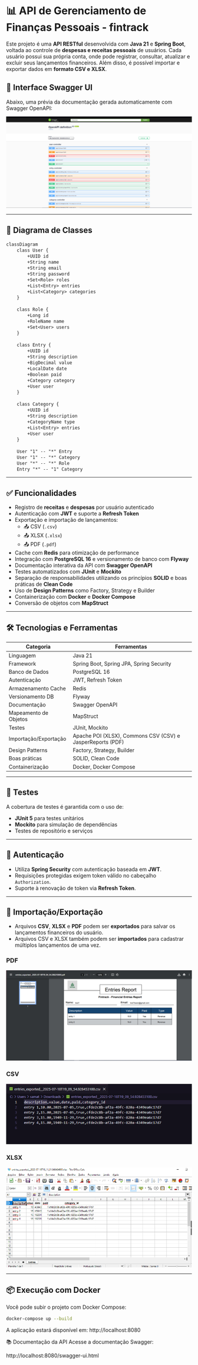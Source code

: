 # 📊 API de Gerenciamento de Finanças Pessoais - fintrack

Este projeto é uma **API RESTful** desenvolvida com **Java 21** e **Spring Boot**, voltada ao controle de **despesas e receitas pessoais** de usuários. Cada usuário possui sua própria conta, onde pode registrar, consultar, atualizar e excluir seus lançamentos financeiros. Além disso, é possível importar e exportar dados em **formato CSV e XLSX**.

## 🔎 Interface Swagger UI

Abaixo, uma prévia da documentação gerada automaticamente com Swagger OpenAPI:

![Swagger UI](docs/swagger-ui.png)

---

## 📘 Diagrama de Classes

```mermaid
classDiagram
    class User {
        +UUID id
        +String name
        +String email
        +String password
        +Set<Role> roles
        +List<Entry> entries
        +List<Category> categories
    }

    class Role {
        +Long id
        +RoleName name
        +Set<User> users
    }

    class Entry {
        +UUID id
        +String description
        +BigDecimal value
        +LocalDate date
        +Boolean paid
        +Category category
        +User user
    }

    class Category {
        +UUID id
        +String description
        +CategoryName type
        +List<Entry> entries
        +User user
    }

    User "1" -- "*" Entry
    User "1" -- "*" Category
    User "*" -- "*" Role
    Entry "*" -- "1" Category
```

---

## ✅ Funcionalidades

- Registro de **receitas** e **despesas** por usuário autenticado
- Autenticação com **JWT** e suporte a **Refresh Token**
- Exportação e importação de lançamentos:
  - 📤 CSV (`.csv`)
  - 📤 XLSX (`.xlsx`)
  - 📤 PDF (`.pdf`)
- Cache com **Redis** para otimização de performance
- Integração com **PostgreSQL 16** e versionamento de banco com **Flyway**
- Documentação interativa da API com **Swagger OpenAPI**
- Testes automatizados com **JUnit** e **Mockito**
- Separação de responsabilidades utilizando os princípios **SOLID** e boas práticas de **Clean Code**
- Uso de **Design Patterns** como Factory, Strategy e Builder
- Containerização com **Docker** e **Docker Compose**
- Conversão de objetos com **MapStruct**

---

## 🛠️ Tecnologias e Ferramentas

| Categoria             | Ferramentas                                               |
|-----------------------|-----------------------------------------------------------|
| Linguagem             | Java 21                                                   |
| Framework             | Spring Boot, Spring JPA, Spring Security                  |
| Banco de Dados        | PostgreSQL 16                                             |
| Autenticação          | JWT, Refresh Token                                        |
| Armazenamento Cache   | Redis                                                     |
| Versionamento DB      | Flyway                                                    |
| Documentação          | Swagger OpenAPI                                           |
| Mapeamento de Objetos | MapStruct                                                 |
| Testes                | JUnit, Mockito                                            |
| Importação/Exportação| Apache POI (XLSX), Commons CSV (CSV) e JasperReports (PDF) |
| Design Patterns       | Factory, Strategy, Builder                                |
| Boas práticas         | SOLID, Clean Code                                         |
| Containerização       | Docker, Docker Compose                                    |

---

## 🧪 Testes

A cobertura de testes é garantida com o uso de:
- **JUnit 5** para testes unitários
- **Mockito** para simulação de dependências
- Testes de repositório e serviços

---

## 🔐 Autenticação

- Utiliza **Spring Security** com autenticação baseada em **JWT**.
- Requisições protegidas exigem token válido no cabeçalho `Authorization`.
- Suporte à renovação de token via **Refresh Token**.

---

## 🔄 Importação/Exportação

- Arquivos **CSV**, **XLSX** e **PDF** podem ser **exportados** para salvar os lançamentos financeiros do usuário.
- Arquivos CSV e XLSX também podem ser **importados** para cadastrar múltiplos lançamentos de uma vez.

### PDF
![PDF](docs/entry-pdf-export.png) 

### CSV
![PDF](docs/entry-csv-export.png)

### XLSX
![PDF](docs/entry-xlsx-export.png)

---

## 📦 Execução com Docker

Você pode subir o projeto com Docker Compose:

```bash
docker-compose up --build
```

A aplicação estará disponível em: http://localhost:8080

📚 Documentação da API
Acesse a documentação Swagger:

http://localhost:8080/swagger-ui.html
